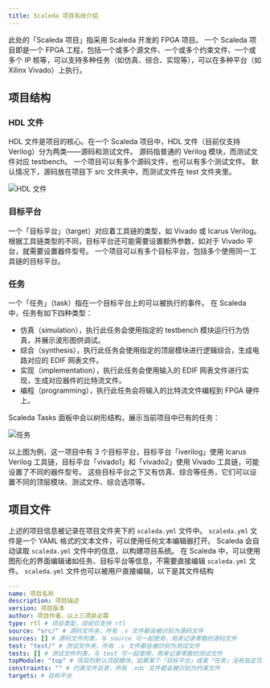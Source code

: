 ```yaml
---
title: Scaleda 项目系统介绍
---
```


此处的「Scaleda 项目」指采用 Scaleda 开发的 FPGA 项目。
一个 Scaleda 项目即是一个 FPGA 工程，包括一个或多个源文件、一个或多个约束文件、一个或多个 IP 核等，可以支持多种任务（如仿真、综合、实现等），可以在多种平台（如 Xilinx Vivado）上执行。

## 项目结构

### HDL 文件

HDL 文件是项目的核心。在一个 Scaleda 项目中，HDL 文件（目前仅支持 Verilog）分为两类——源码和测试文件。
源码指普通的 Verilog 模块，而测试文件对应 testbench。
一个项目可以有多个源码文件，也可以有多个测试文件。
默认情况下，源码放在项目下 src 文件夹中，而测试文件在 test 文件夹里。

![HDL 文件](/images/hdl.png)

### 目标平台

一个「目标平台」（target）对应着工具链的类型，如 Vivado 或 Icarus Verilog。
根据工具链类型的不同，目标平台还可能需要设置额外参数，如对于 Vivado 平台，就需要设置器件型号。
一个项目可以有多个目标平台，包括多个使用同一工具链的目标平台。

### 任务

一个「任务」（task）指在一个目标平台上的可以被执行的事件。
在 Scaleda 中，任务有如下四种类型：

- 仿真（simulation），执行此任务会使用指定的 testbench 模块运行行为仿真，并展示波形图供调试。
- 综合（synthesis），执行此任务会使用指定的顶层模块进行逻辑综合，生成电路对应的 EDIF 网表文件。
- 实现（implementation），执行此任务会使用输入的 EDIF 网表文件进行实现，生成对应器件的比特流文件。
- 编程（programming），执行此任务会将输入的比特流文件编程到 FPGA 硬件上。 

Scaleda Tasks 面板中会以树形结构，展示当前项目中已有的任务：

![任务](/images/tasks.png)

以上图为例，这一项目中有 3 个目标平台，目标平台「iverilog」使用 Icarus Verilog 工具链，目标平台「vivado1」和「vivado2」使用 Vivado 工具链，可能设置了不同的器件型号。
这些目标平台之下又有仿真、综合等任务，它们可以设置不同的顶层模块、测试文件、综合选项等。

## 项目文件

上述的项目信息被记录在项目文件夹下的 `scaleda.yml` 文件中。
`scaleda.yml` 文件是一个 YAML 格式的文本文件，可以使用任何文本编辑器打开。
Scaleda 会自动读取 `scaleda.yml` 文件中的信息，以构建项目系统。
在 Scaleda 中，可以使用图形化的界面编辑诸如任务、目标平台等信息，不需要直接编辑 `scaleda.yml` 文件。
`scaleda.yml` 文件也可以被用户直接编辑，以下是其文件结构

```yaml
---
name: 项目名称
description: 项目描述
version: 项目版本
author: 项目作者，以上三项非必需
type: rtl # 项目类型，目前仅支持 rtl
source: "src/" # 源码文件夹，所有 .v 文件都会被识别为源码文件
sources: [] # 源码文件列表，与 source 可一起使用，用来记录零散的源码文件
test: "test/" # 测试文件夹，所有 .v 文件都会被识别为测试文件
tests: [] # 测试文件列表，与 test 可一起使用，用来记录零散的测试文件
topModule: "top" # 项目的默认顶层模块，如果某个「目标平台」或者「任务」没有指定顶层模块，就会使用此处的默认值，可以不设置
constraints: "" # 约束文件目录，所有 .xdc 文件都会被识别为约束文件
targets: # 目标平台
```